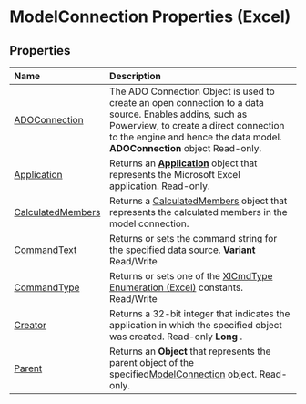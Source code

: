 
# ModelConnection Properties (Excel)

## Properties



|**Name**|**Description**|
|:-----|:-----|
|[ADOConnection](36922296-6971-c42c-7d00-8d43ac1f328b.md)|The ADO Connection Object is used to create an open connection to a data source. Enables addins, such as Powerview, to create a direct connection to the engine and hence the data model.  **ADOConnection** object Read-only.|
|[Application](6d0ff59e-4d5d-c06c-4af8-33a69739f9e1.md)|Returns an  **[Application](19b73597-5cf9-4f56-8227-b5211f657f6f.md)** object that represents the Microsoft Excel application. Read-only.|
|[CalculatedMembers](2969824d-b7a2-fb88-1066-cf5d36d8e9bb.md)|Returns a [CalculatedMembers](3c664ac6-e2f8-f631-006d-6a16c380641e.md) object that represents the calculated members in the model connection.|
|[CommandText](6eb625dd-9890-01cc-e165-82c1257b2322.md)|Returns or sets the command string for the specified data source.  **Variant** Read/Write|
|[CommandType](29343162-48b3-65c2-ccde-d780b81fd43d.md)|Returns or sets one of the [XlCmdType Enumeration (Excel)](4339b577-c29c-3c78-8433-df56c35b6633.md) constants. Read/Write|
|[Creator](f0761a07-6c55-ad1a-570f-d811403a510a.md)|Returns a 32-bit integer that indicates the application in which the specified object was created. Read-only  **Long** .|
|[Parent](8918804c-a7fc-fa8e-b5bd-ce3b2c8f2a4b.md)|Returns an  **Object** that represents the parent object of the specified[ModelConnection](db1b8e2b-76f7-5a6f-b510-6a4d6c4e9857.md) object. Read-only.|
